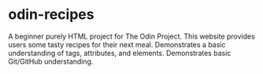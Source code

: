 # odin-recipes
A beginner purely HTML project for The Odin Project. This website provides users some tasty recipes for their next meal.
Demonstrates a basic understanding of tags, attributes, and elements.
Demonstrates basic Git/GitHub understanding.
